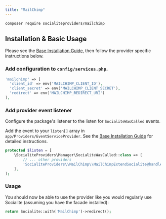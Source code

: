 ```yaml
---
title: "MailChimp"
---
```


```bash
composer require socialiteproviders/mailchimp
```

## Installation & Basic Usage

Please see the [Base Installation Guide](https://socialiteproviders.com/usage/), then follow the provider specific instructions below.

### Add configuration to `config/services.php`.

```php
'mailchimp' => [    
  'client_id' => env('MAILCHIMP_CLIENT_ID'),  
  'client_secret' => env('MAILCHIMP_CLIENT_SECRET'),  
  'redirect' => env('MAILCHIMP_REDIRECT_URI') 
],
```

### Add provider event listener

Configure the package's listener to the listen for `SocialiteWasCalled` events. 

Add the event to your `listen[]` array  in `app/Providers/EventServiceProvider`. See the [Base Installation Guide](https://socialiteproviders.com/usage/) for detailed instructions.

```php
protected $listen = [
    \SocialiteProviders\Manager\SocialiteWasCalled::class => [
        // ... other providers
        'SocialiteProviders\\MailChimp\\MailChimpExtendSocialite@handle',
    ],
];
```

### Usage

You should now be able to use the provider like you would regularly use Socialite (assuming you have the facade installed):

```php
return Socialite::with('MailChimp')->redirect();
```
